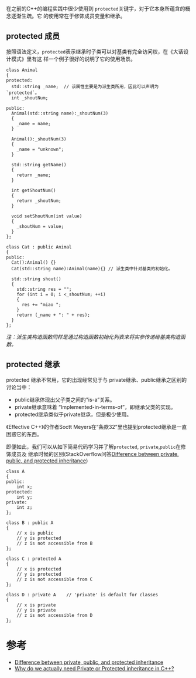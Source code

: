 在之前的C++的编程实践中很少使用到 `protected`关键字，对于它本身所蕴含的概念逐渐生疏。它
的使用常在于修饰成员变量和继承。

## protected 成员

按照语法定义，`protected`表示继承时子类可以对基类有完全访问权，在《大话设计模式》里有这
样一个例子很好的说明了它的使用场景。

```
class Animal
{
protected:
  std::string _name;  // 该属性主要是为派生类所用，因此可以声明为`protected`。
  int _shoutNum;

public:
  Animal(std::string name):_shoutNum(3)
  {
    _name = name;
  }

  Animal():_shoutNum(3)
  {
    _name = "unknown";
  }

  std::string getName()
  {
    return _name;
  }

  int getShoutNum()
  {
    return _shoutNum;
  }

  void setShoutNum(int value)
  {
    _shoutNum = value;
  }
};

class Cat : public Animal
{
public:
  Cat():Animal() {}
  Cat(std::string name):Animal(name){} // 派生类中针对基类的初始化。

  std::string shout()
  {
    std::string res = "";
    for (int i = 0; i <_shoutNum; ++i)
    {
      res += "miao ";
    }
    return (_name + ": " + res);
  }
};
```

*注：派生类构造函数同样是通过构造函数初始化列表来将实参传递给基类构造函数。*


## protected 继承

protected 继承不常用，它的出现经常见于与 private继承、public继承之区别的讨论当中：

- public继承体现出父子类之间的"is-a”关系。
- private继承意味着 “Implemented-in-terms-of”，即继承父类的实现。
- protected继承类似于private继承，但是极少使用。

《Effective C++》的作者Soctt Meyers在“条款32”里也提到protected继承是一直困惑它的东西。

即便如此，我们可以从如下简易代码学习并了解`protected`, `private`,`public`在修饰成员及
继承时候的区别(StackOverflow问答[Difference between private, public, and protected inheritance]())

```
class A
{
public:
    int x;
protected:
    int y;
private:
    int z;
};

class B : public A
{
    // x is public
    // y is protected
    // z is not accessible from B
};

class C : protected A
{
    // x is protected
    // y is protected
    // z is not accessible from C
};

class D : private A    // 'private' is default for classes
{
    // x is private
    // y is private
    // z is not accessible from D
};
```

# 参考

- [Difference between private, public, and protected inheritance](https://stackoverflow.com/questions/860339/difference-between-private-public-and-protected-inheritance)
- [Why do we actually need Private or Protected inheritance in C++?](https://stackoverflow.com/questions/374399/why-do-we-actually-need-private-or-protected-inheritance-in-c/374423#374423)
